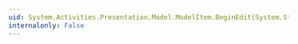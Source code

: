 ```yaml
---
uid: System.Activities.Presentation.Model.ModelItem.BeginEdit(System.String,System.Boolean)
internalonly: False
---
```

